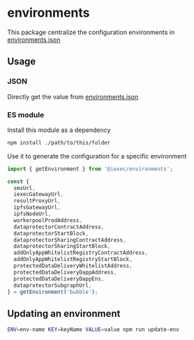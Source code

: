 # environments

This package centralize the configuration environments in [environments.json](./environments.json)

## Usage

### JSON

Directly get the value from [environments.json](./environments.json)

### ES module

Install this module as a dependency

```sh
npm install ./path/to/this/folder
```

Use it to generate the configuration for a specific environment

```js
import { getEnvironment } from '@iexec/environments';

const {
  smsUrl,
  iexecGatewayUrl,
  resultProxyUrl,
  ipfsGatewayUrl,
  ipfsNodeUrl,
  workerpoolProdAddress,
  dataprotectorContractAddress,
  dataprotectorStartBlock,
  dataprotectorSharingContractAddress,
  dataprotectorSharingStartBlock,
  addOnlyAppWhitelistRegistryContractAddress,
  addOnlyAppWhitelistRegistryStartBlock,
  protectedDataDeliveryWhitelistAddress,
  protectedDataDeliveryDappAddress,
  protectedDataDeliveryDappEns,
  dataprotectorSubgraphUrl,
} = getEnvironment('bubble');
```

## Updating an environment

```sh
ENV=env-name KEY=keyName VALUE=value npm run update-env
```
